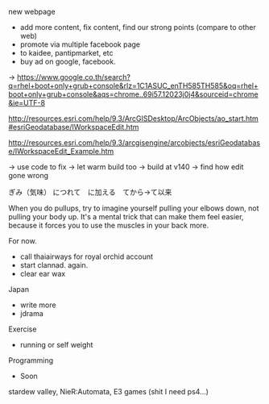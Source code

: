 new webpage
- add more content, fix content, find our strong points (compare to other web)
- promote via multiple facebook page
- to kaidee, pantipmarket, etc
- buy ad on google, facebook.

-> https://www.google.co.th/search?q=rhel+boot+only+grub+console&rlz=1C1ASUC_enTH585TH585&oq=rhel+boot+only+grub+console&aqs=chrome..69i57.12023j0j4&sourceid=chrome&ie=UTF-8

http://resources.esri.com/help/9.3/ArcGISDesktop/ArcObjects/ao_start.htm#esriGeodatabase/IWorkspaceEdit.htm

http://resources.esri.com/help/9.3/arcgisengine/arcobjects/esriGeodatabase/IWorkspaceEdit_Example.htm

-> use code to fix
-> let  warm build too
-> build at v140
-> find how edit gone wrong

ぎみ（気味） につれて　に加える　てから→て以来

When you do pullups, try to imagine yourself pulling your elbows down, not pulling your body up. It's a mental trick that can make them feel easier, because it forces you to use the muscles in your back more.

For now.
- call thaiairways for royal orchid account
- start clannad. again.
- clear ear wax

Japan
- write more
- jdrama

Exercise
- running or self weight

Programming
- Soon

stardew valley, 
NieR:Automata,
E3 games (shit I need ps4...)


